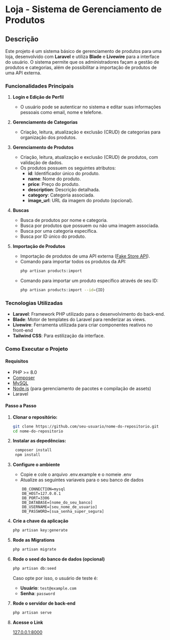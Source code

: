 # Loja - Sistema de Gerenciamento de Produtos

## Descrição

Este projeto é um sistema básico de gerenciamento de produtos para uma loja, desenvolvido com **Laravel** e utiliza **Blade** e **Livewire** para a interface do usuário. O sistema permite que os administradores façam a gestão de produtos e categorias, além de possibilitar a importação de produtos de uma API externa.

### Funcionalidades Principais

1. **Login e Edição de Perfil**
   - O usuário pode se autenticar no sistema e editar suas informações pessoais como email, nome e telefone.

2. **Gerenciamento de Categorias**
   - Criação, leitura, atualização e exclusão (CRUD) de categorias para organização dos produtos.

3. **Gerenciamento de Produtos**
   - Criação, leitura, atualização e exclusão (CRUD) de produtos, com validação de dados.
   - Os produtos possuem os seguintes atributos:
     - **id**: Identificador único do produto.
     - **name**: Nome do produto.
     - **price**: Preço do produto.
     - **description**: Descrição detalhada.
     - **category**: Categoria associada.
     - **image_url**: URL da imagem do produto (opcional).

4. **Buscas**
   - Busca de produtos por nome e categoria.
   - Busca por produtos que possuem ou não uma imagem associada.
   - Busca por uma categoria específica.
   - Busca por ID único do produto.

5. **Importação de Produtos**
   - Importação de produtos de uma API externa ([Fake Store API](https://fakestoreapi.com/docs)).
   - Comando para importar todos os produtos da API:  
     ```bash
     php artisan products:import
     ```
   - Comando para importar um produto específico através de seu ID:  
     ```bash
     php artisan products:import --id={ID}
     ```

### Tecnologias Utilizadas

- **Laravel**: Framework PHP utilizado para o desenvolvimento do back-end.
- **Blade**: Motor de templates do Laravel para renderizar as views.
- **Livewire**: Ferramenta utilizada para criar componentes reativos no front-end
- **Tailwind CSS**: Para estilização da interface.
### Como Executar o Projeto

#### Requisitos

- PHP >= 8.0
- [Composer](https://getcomposer.org/)
- [MySQL](https://www.mysql.com/)
- [Node.js](https://nodejs.org/) (para gerenciamento de pacotes e compilação de assets)
- Laravel

#### Passo a Passo

1. **Clonar o repositório:**
   ```bash
   git clone https://github.com/seu-usuario/nome-do-repositorio.git
   cd nome-do-repositorio
    ```
2. **Instalar as depedências:**
   ```bash
    composer install
    npm install
    ```
3. **Configure o ambiente**
    - Copie e cole o arquivo .env.example e o nomeie .env
    - Atualize as seguintes variaveis para o seu banco de dados 
    ```properties
        DB_CONNECTION=mysql
        DB_HOST=127.0.0.1
        DB_PORT=3306
        DB_DATABASE=[nome_do_seu_banco]
        DB_USERNAME=[seu_nome_de_usuario]
        DB_PASSWORD=[sua_senha_super_segura]
    ```
4. **Crie a chave da aplicação**
    ```bash
    php artisan key:generate
    ```
5. **Rode as Migrations**
    ```bash
    php artisan migrate
    ```
6. **Rode o seed do banco de dados (opcional)**
    ```bash
    php artisan db:seed
    ```
    Caso opte por isso, o usuário de teste é:

    - **Usuário**: `test@example.com`
    - **Senha**: `password`

7. **Rode o servidor de back-end**
    ```bash
    php artisan serve
    ```
8. **Acesse o Link**
    
    [127.0.0.1:8000](http://127.0.0.1:8000)

